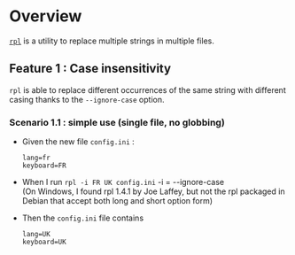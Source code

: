 # Overview 
[`rpl`](https://manpages.debian.org/bookworm/rpl/rpl.1.en.html) is a utility to replace multiple strings in multiple files. 


## Feature 1 : Case insensitivity

`rpl` is able to replace different occurrences of the same string with different casing thanks to the `--ignore-case` option.

### Scenario 1.1 : simple use (single file, no globbing)

- Given the new file `config.ini` :
  ```
  lang=fr
  keyboard=FR
  ```

- When I run `rpl -i FR UK config.ini`
  -i = --ignore-case  
  (On Windows, I found rpl 1.4.1 by Joe Laffey, but not the rpl packaged in Debian that accept both long and short option form)

- Then the `config.ini` file contains 
  ```
  lang=UK
  keyboard=UK
  ```
  
